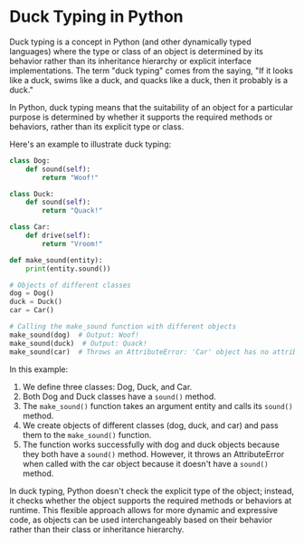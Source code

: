 # Duck Typing in Python

Duck typing is a concept in Python (and other dynamically typed languages) where the type or class of an object is determined by its behavior rather than its inheritance hierarchy or explicit interface implementations. The term "duck typing" comes from the saying, "If it looks like a duck, swims like a duck, and quacks like a duck, then it probably is a duck."

In Python, duck typing means that the suitability of an object for a particular purpose is determined by whether it supports the required methods or behaviors, rather than its explicit type or class.

Here's an example to illustrate duck typing:


```python
class Dog:
    def sound(self):
        return "Woof!"

class Duck:
    def sound(self):
        return "Quack!"

class Car:
    def drive(self):
        return "Vroom!"

def make_sound(entity):
    print(entity.sound())

# Objects of different classes
dog = Dog()
duck = Duck()
car = Car()

# Calling the make_sound function with different objects
make_sound(dog)  # Output: Woof!
make_sound(duck)  # Output: Quack!
make_sound(car)  # Throws an AttributeError: 'Car' object has no attribute 'sound'
```

In this example:

1. We define three classes: Dog, Duck, and Car.
2. Both Dog and Duck classes have a `sound()` method.
3. The `make_sound()` function takes an argument entity and calls its `sound()` method.
4. We create objects of different classes (dog, duck, and car) and pass them to the `make_sound()` function.
5. The function works successfully with dog and duck objects because they both have a `sound()` method. However, it throws an AttributeError when called with the car object because it doesn't have a `sound()` method.

In duck typing, Python doesn't check the explicit type of the object; instead, it checks whether the object supports the required methods or behaviors at runtime. This flexible approach allows for more dynamic and expressive code, as objects can be used interchangeably based on their behavior rather than their class or inheritance hierarchy.
